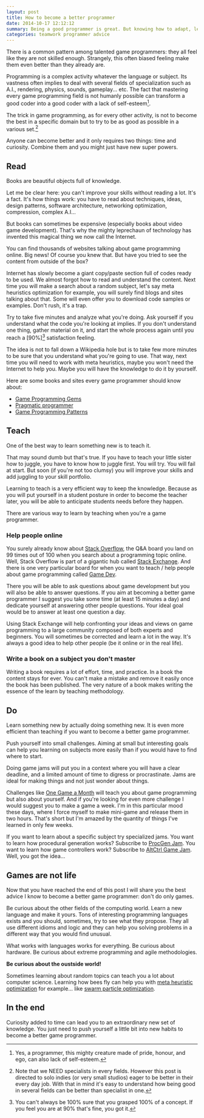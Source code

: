 ```yaml
---
layout: post
title: How to become a better programmer
date: 2014-10-17 12:12:12
summary: Being a good programmer is great. But knowing how to adapt, learn and be a better programmer can save the day. 
categories: teamwork programmer advice
---
```

There is a common pattern among talented game programmers: they all feel like they are not skilled enough. Strangely, this often biased feeling make them even better than they already are.

Programming is a complex activity whatever the language or subject. Its vastness often implies to deal with several fields of specialization such as A.I., rendering, physics, sounds, gameplay... etc. The fact that mastering every game programming field is not humanly possible can transform a good coder into a good coder with a lack of self-esteem[^1].

The trick in game programming, as for every other activity, is not to become the best in a specific domain but to try to be as good as possible in a various set.[^2]

Anyone can become better and it only requires two things: time and curiosity. Combine them and you might just have new super powers.

## Read

Books are beautiful objects full of knowledge. 

Let me be clear here: you can't improve your skills without reading a lot. It's a fact. It's how things work: you have to read about techniques, ideas, design patterns, software architecture, networking optimization, compression, complex A.I... 

But books can sometimes be expensive (especially books about video game development). That's why the mighty leprechaun of technology has invented this magical thing we now call the Internet. 

You can find thousands of websites talking about game programming online. Big news! Of course you knew that. But have you tried to see the content from outside of the box?

Internet has slowly become a giant copy/paste section full of codes ready to be used. We almost forgot how to read and understand the content. Next time you will make a search about a random subject, let's say meta heuristics optimization for example, you will surely find blogs and sites talking about that. Some will even offer you to download code samples or examples. Don't rush, it's a trap.

Try to take five minutes and analyze what you're doing. Ask yourself if you understand what the code you're looking at implies. If you don't understand one thing, gather material on it, and start the whole process again until you reach a [90%][^3] satisfaction feeling.

The idea is not to fall down a Wikipedia hole but is to take few more minutes to be sure that you understand what you're going to use. That way, next time you will need to work with meta heuristics, maybe you won't need the Internet to help you. Maybe you will have the knowledge to do it by yourself.

Here are some books and sites every game programmer should know about:
 
* [Game Programming Gems][2]
* [Pragmatic programmer][3]
* [Game Programming Patterns][4]

## Teach

One of the best way to learn something new is to teach it.

That may sound dumb but that's true. If you have to teach your little sister how to juggle, you have to know how to juggle first. You will try. You will fail at start. But soon (if you're not too clumsy) you will improve your skills and add juggling to your skill portfolio.

Learning to teach is a very efficient way to keep the knowledge. Because as you will put yourself in a student posture in order to become the teacher later, you will be able to anticipate students needs before they happen.

There are various way to learn by teaching when you're a game programmer. 

### Help people online

You surely already know about [Stack Overflow][5], the Q&A board you land on 99 times out of 100 when you search about a programming topic online. Well, Stack Overflow is part of a gigantic hub called [Stack Exchange][6]. And there is one very particular board for when you want to teach / help people about game programming called [Game Dev][7]. 

There you will be able to ask questions about game development but you will also be able to answer questions. If you aim at becoming a better game programmer I suggest you take some time (at least 15 minutes a day) and dedicate yourself at answering other people questions. Your ideal goal would be to answer at least one question a day.

Using Stack Exchange will help confronting your ideas and views on game programming to a large community composed of both experts and beginners. You will sometimes be corrected and learn a lot in the way. It's always a good idea to help other people (be it online or in the real life).

### Write a book on a subject you don't master

Writing a book requires a lot of effort, time, and practice. In a book the content stays for ever. You can't make a mistake and remove it easily once the book has been published. The very nature of a book makes writing the essence of the learn by teaching methodology.

## Do

Learn something new by actually doing something new. It is even more efficient than teaching if you want to become a better game programmer.

Push yourself into small challenges. Aiming at small but interesting goals can help you learning on subjects more easily than if you would have to find where to start.

Doing game jams will put you in a context where you will have a clear deadline, and a limited amount of time to digress or procrastinate. Jams are ideal for making things and not just wonder about things.

Challenges like [One Game a Month][8] will teach you about game programming but also about yourself. And if you're looking for even more challenge I would suggest you to make a game a week. I'm in this particular mood these days, where I force myself to make mini-game and release them in two hours. That's short but I'm amazed by the quantity of things I've learned in only few weeks.

If you want to learn about a specific subject try specialized jams. You want to learn how procedural generation works? Subscribe to [ProcGen Jam][9]. You want to learn how game controllers work? Subscribe to [AltCtrl Game Jam][10]. Well, you got the idea...

## Games are not life

Now that you have reached the end of this post I will share you the best advice I know to become a better game programmer: don't do only games. 

Be curious about the other fields of the computing world. Learn a new language and make it yours. Tons of interesting programming languages exists and you should, sometimes, try to see what they propose. They all use different idioms and logic and they can help you solving problems in a different way that you would find unusual.

What works with languages works for everything. Be curious about hardware. Be curious about extreme programming and agile methodologies. 

**Be curious about the oustside world!** 

Sometimes learning about random topics can teach you a lot about computer science. Learning how bees fly can help you with [meta heuristic optimization][11] for example... like [swarm particle optimization][12].

## In the end

Curiosity added to time can lead you to an extraordinary new set of knowledge. You just need to push yourself a little bit into new habits to become a better game programmer.

[1]: http://en.wikipedia.org/wiki/Robert_A._Heinlein
[2]: http://www.amazon.com/s/ref=nb_sb_noss_1?url=search-alias%3Daps&field-keywords=game%20programming%20gems&sprefix=game+programming+g%2Caps&_encoding=UTF8&camp=1789&creative=390957&linkCode=ur2&tag=bigsushifm-20 
[3]: http://www.amazon.com/Pragmatic-Programmer-Journeyman-Master/dp/020161622X/ref=sr_1_1?s=books&ie=UTF8&qid=1413390419&sr=1-1&keywords=pragmatic+programmer&_encoding=UTF8&camp=1789&creative=390957&linkCode=ur2&tag=bigsushifm-20
[4]: http://gameprogrammingpatterns.com
[5]: http://www.stackoverflow.com
[6]: http://www.stackexchange.com
[7]: http://gamedev.stackexchange.com
[8]: http://www.onegameamonth.com
[9]: http://itch.io/jam/procjam
[10]: http://www.altctrlgamejam.com
[11]: http://en.wikipedia.org/wiki/Metaheuristic
[12]: http://en.wikipedia.org/wiki/Particle_swarm_optimization

[^1]: Yes, a programmer, this mighty creature made of pride, honour, and ego, can also lack of self-esteem.
[^2]: Note that we NEED specialists in every fields. However this post is directed to solo indies (or very small studios) eager to be better in their every day job. With that in mind it's easy to understand how being good in several fields can be better than specialist in one.
[^3]: You can't always be 100% sure that you grasped 100% of a concept. If you feel you are at 90% that's fine, you got it.
